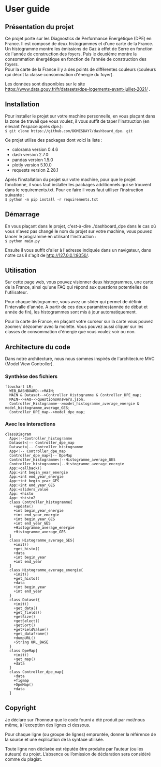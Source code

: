 # User guide
## Présentation du projet
Ce projet porte sur les Diagnostics de Performance Energétique (DPE) en France. Il est composé de deux histogrammes et d'une carte de la France.\
Un histogramme montre les émissions de Gaz à effet de Serre en fonction de l'année de construction des foyers. Puis le deuxième montre la consommation énergétique en fonction de l'année de construction des foyers.\
Pour la carte de la France il y a des points de différentes couleurs (couleurs qui décrit la classe consommation d'énergie du foyer).

Les données sont disponibles sur le site https://www.data.gouv.fr/fr/datasets/dpe-logements-avant-juillet-2021/ .

## Installation
Pour installer le projet sur votre machine personnelle, en vous plaçant dans la zone de travail que vous voulez, il vous suffit de taper l'instruction (en elevant l'espace après dpe.): \
`$ git clone https://github.com/DOMESDAY7/dashboard_dpe. git`

Ce projet utilise des packages dont voici la liste : 
+ colorama version 0.4.6
+ dash version 2.7.0
+ pandas version 1.5.0
+ plotly version 5.10.0
+ requests version 2.28.1

Après l'installation du projet sur votre machine, pour que le projet fonctionne, il vous faut installer les packages additionnels qui se trouvent dans le requirements.txt. Pour ce faire il vous faut utiliser l'instruction suivante : \
`$ python -m pip install -r requirements.txt`

## Démarrage
En vous plaçant dans le projet, c'est-à-dire ./dashboard_dpe dans le cas où vous n'avez pas changé le nom du projet sur votre machine, vous pouvez lancer le programme en utilisant l'instruction : \
`$ python main.py`

Ensuite il vous suffit d'aller à l'adresse indiquée dans un navigateur, dans notre cas il s'agit de http://127.0.0.1:8050/.

## Utilisation
Sur cette page web, vous pouvez visionner deux histogrammes, une carte de la France, ainsi qu'une FAQ qui répond aux questions potentielles de l'utilisateur. 

Pour chaque histogramme, vous avez un slider qui permet de définir l'intervalle d'année. A partir de ces deux paramètres(année de début et année de fin), les histogrammes sont mis à jour automatiquement. 

Pour la carte de France, en plaçant votre curseur sur la carte vous pouvez zoomer/ dézoomer avec la molette. Vous pouvez aussi cliquer sur les classes de consommation d'énergie que vous voulez voir ou non.

## Architecture du code
Dans notre architecture, nous nous sommes inspirés de l'architecture MVC (Model View Controller).
### Synthèse des fichiers
```mermaid
flowchart LR;
  WEB_DASHBOARD-->MAIN;
  MAIN & Dataset-->Controller_Histogramme & Controller_DPE_map;
  MAIN-->FAQ-->questionsAnswers.json;
  Controller_Histogramme-->model_histogramme_average_energie & model_histogramme_average_GES;
  Controller_DPE_map-->model_dpe_map;
```
### Avec les interactions
```mermaid
classDiagram
  App<|--Controller_histogramme
  Dataset<|-- Controller_dpe_map
  Dataset<|-- Controller_histogramme
  App<|-- Controller_dpe_map
  Controller_dpe_map<|-- DpeMap
  Controller_histogramme<|--Histogramme_average_GES
  Controller_histogramme<|--Histogramme_average_energie
  App:+callback()
  App:+int begin_year_energie
  App:+int end_year_energie
  App:+int begin_year_GES
  App:+int end_year_GES
  App:+sliders_value
  App: +histo
  App: +histo2
  class Controller_histogramme{
    +update()
    +int begin_year_energie
    +int end_year_energie
    +int begin_year_GES
    +int end_year_GES
    +Histogramme_average_energie
    +Histogramme_average_GES
  }
  class Histogramme_average_GES{
    +init()
    +get_histo()
    +data
    +int begin_year
    +int end_year
  }
  class Histogramme_average_energie{
    +init()
    +get_histo()
    +data
    +int begin_year
    +int end_year
  }
  class Dataset{
    +init()
    +get_data()
    +get_fields()
    +getSize()
    +getSelect()
    +getSort()
    +getFieldValue()
    +get_dataframe()
    +dumpURL()
    +String URL_BASE
  }
  class DpeMap{
    +init()
    +get_map()
    +data
  }
  class Controller_dpe_map{
    +data
    +figmap
    +DpeMap()
    +data
  }
```



## Copyright
Je déclare sur l’honneur que le code fourni a été produit par moi/nous même, à l’exception des lignes ci dessous.

Pour chaque ligne (ou groupe de lignes) empruntée, donner la référence de la source et une explication de la syntaxe utilisée.

Toute ligne non déclarée est réputée être produite par l’auteur (ou les auteurs) du projet. L’absence ou l’omission de déclaration sera considéré comme du plagiat.
